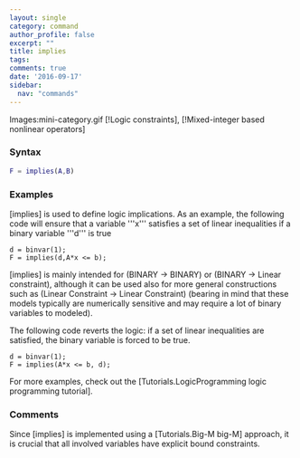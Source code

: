 ```yaml
---
layout: single
category: command
author_profile: false
excerpt: ""
title: implies
tags:
comments: true
date: '2016-09-17'
sidebar:
  nav: "commands"
---
```


Images:mini-category.gif  [!Logic constraints], [!Mixed-integer based nonlinear operators]


### Syntax

````matlab
F = implies(A,B)
````

### Examples

[implies] is used to define logic implications. As an example, the following code will ensure that a variable '''x''' satisfies a set of linear inequalities if a binary variable '''d''' is true
````matlabb
d = binvar(1);
F = implies(d,A*x <= b);
````

[implies] is mainly intended for (BINARY -> BINARY) or (BINARY -> Linear constraint), although it can be used also for more general constructions such as (Linear Constraint -> Linear Constraint) (bearing in mind that these models typically are numerically sensitive and may require a lot of binary variables to modeled).

The following code reverts the logic: if a set of linear inequalities are satisfied, the binary variable is forced to be true.
````matlabb
d = binvar(1);
F = implies(A*x <= b, d);
````

For more examples, check out the [Tutorials.LogicProgramming logic programming tutorial].

### Comments
Since [implies] is implemented using a [Tutorials.Big-M big-M] approach, it is crucial that all involved variables have explicit bound constraints.

